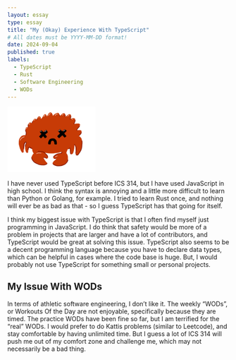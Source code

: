 ```yaml
---
layout: essay
type: essay
title: "My (Okay) Experience With TypeScript"
# All dates must be YYYY-MM-DD format!
date: 2024-09-04
published: true
labels:
  - TypeScript
  - Rust
  - Software Engineering
  - WODs
---
```


<img width="200px" src="../img/rustCrab.png">

I have never used TypeScript before ICS 314, but I have used JavaScript in high school. I think the syntax is annoying and a little more difficult to learn than Python or Golang, for example. I tried to learn Rust once, and nothing will ever be as bad as that - so I guess TypeScript has that going for itself.

I think my biggest issue with TypeScript is that I often find myself just programming in JavaScript. I do think that safety would be more of a problem in projects that are larger and have a lot of contributors, and TypeScript would be great at solving this issue. TypeScript also seems to be a decent programming language because you have to declare data types, which can be helpful in cases where the code base is huge. But, I would probably not use TypeScript for something small or personal projects.

## My Issue With WODs

In terms of athletic software engineering, I don’t like it. The weekly “WODs”, or Workouts Of the Day are not enjoyable, specifically because they are timed. The practice WODs have been fine so far, but I am terrified for the “real” WODs. I would prefer to do Kattis problems (similar to Leetcode), and stay comfortable by having unlimited time. But I guess a lot of ICS 314 will push me out of my comfort zone and challenge me, which may not necessarily be a bad thing.
